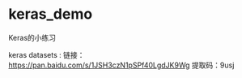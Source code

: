 # keras_demo
Keras的小练习

keras datasets :
链接：https://pan.baidu.com/s/1JSH3czN1pSPf40LgdJK9Wg 
提取码：9usj 

